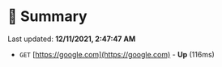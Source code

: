 # 📖 Summary
Last updated: **12/11/2021, 2:47:47 AM**

- `GET` [https://google.com](https://google.com) - **Up** (116ms)
